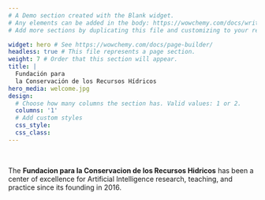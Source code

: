 ```yaml
---
# A Demo section created with the Blank widget.
# Any elements can be added in the body: https://wowchemy.com/docs/writing-markdown-latex/
# Add more sections by duplicating this file and customizing to your requirements.

widget: hero # See https://wowchemy.com/docs/page-builder/
headless: true # This file represents a page section.
weight: 7 # Order that this section will appear.
title: |
  Fundación para  
  la Conservación de los Recursos Hídricos
hero_media: welcome.jpg
design:
  # Choose how many columns the section has. Valid values: 1 or 2.
  columns: '1'
  # Add custom styles
  css_style:
  css_class:
---
```


<br>

The **Fundacion para la Conservacion de los Recursos Hidricos** has been a center of excellence for Artificial Intelligence research, teaching, and practice since its founding in 2016.
